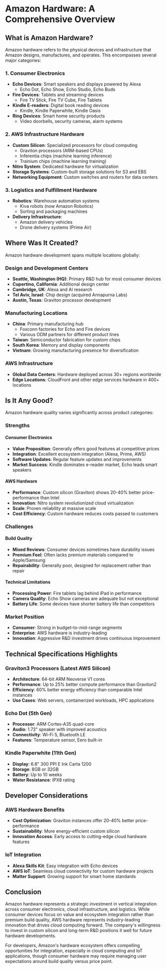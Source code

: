 # Amazon Hardware: A Comprehensive Overview

## What is Amazon Hardware?

Amazon hardware refers to the physical devices and infrastructure that Amazon designs, manufactures, and operates. This encompasses several major categories:

### 1. Consumer Electronics
- **Echo Devices**: Smart speakers and displays powered by Alexa
  - Echo Dot, Echo Show, Echo Studio, Echo Buds
- **Fire Devices**: Tablets and streaming devices
  - Fire TV Stick, Fire TV Cube, Fire Tablets
- **Kindle E-readers**: Digital book reading devices
  - Kindle, Kindle Paperwhite, Kindle Oasis
- **Ring Devices**: Smart home security products
  - Video doorbells, security cameras, alarm systems

### 2. AWS Infrastructure Hardware
- **Custom Silicon**: Specialized processors for cloud computing
  - Graviton processors (ARM-based CPUs)
  - Inferentia chips (machine learning inference)
  - Trainium chips (machine learning training)
- **Nitro System**: Dedicated hardware for virtualization
- **Storage Systems**: Custom-built storage solutions for S3 and EBS
- **Networking Equipment**: Custom switches and routers for data centers

### 3. Logistics and Fulfillment Hardware
- **Robotics**: Warehouse automation systems
  - Kiva robots (now Amazon Robotics)
  - Sorting and packaging machines
- **Delivery Infrastructure**: 
  - Amazon delivery vehicles
  - Drone delivery systems (Prime Air)

## Where Was It Created?

Amazon hardware development spans multiple locations globally:

### Design and Development Centers
- **Seattle, Washington (HQ)**: Primary R&D hub for most consumer devices
- **Cupertino, California**: Additional design center
- **Cambridge, UK**: Alexa and AI research
- **Tel Aviv, Israel**: Chip design (acquired Annapurna Labs)
- **Austin, Texas**: Graviton processor development

### Manufacturing Locations
- **China**: Primary manufacturing hub
  - Foxconn factories for Echo and Fire devices
  - Various ODM partners for different product lines
- **Taiwan**: Semiconductor fabrication for custom chips
- **South Korea**: Memory and display components
- **Vietnam**: Growing manufacturing presence for diversification

### AWS Infrastructure
- **Global Data Centers**: Hardware deployed across 30+ regions worldwide
- **Edge Locations**: CloudFront and other edge services hardware in 400+ locations

## Is It Any Good?

Amazon hardware quality varies significantly across product categories:

### Strengths

#### Consumer Electronics
- **Value Proposition**: Generally offers good features at competitive prices
- **Integration**: Excellent ecosystem integration (Alexa, Prime, AWS)
- **Software Updates**: Regular feature updates and improvements
- **Market Success**: Kindle dominates e-reader market, Echo leads smart speakers

#### AWS Hardware
- **Performance**: Custom silicon (Graviton) shows 20-40% better price-performance than Intel
- **Innovation**: Nitro system revolutionized cloud virtualization
- **Scale**: Proven reliability at massive scale
- **Cost Efficiency**: Custom hardware reduces costs passed to customers

### Challenges

#### Build Quality
- **Mixed Reviews**: Consumer devices sometimes have durability issues
- **Premium Feel**: Often lacks premium materials compared to Apple/Samsung
- **Repairability**: Generally poor, designed for replacement rather than repair

#### Technical Limitations
- **Processing Power**: Fire tablets lag behind iPad in performance
- **Camera Quality**: Echo Show cameras are adequate but not exceptional
- **Battery Life**: Some devices have shorter battery life than competitors

### Market Position
- **Consumer**: Strong in budget-to-mid-range segments
- **Enterprise**: AWS hardware is industry-leading
- **Innovation**: Aggressive R&D investment drives continuous improvement

## Technical Specifications Highlights

### Graviton3 Processors (Latest AWS Silicon)
- **Architecture**: 64-bit ARM Neoverse V1 cores
- **Performance**: Up to 25% better compute performance than Graviton2
- **Efficiency**: 60% better energy efficiency than comparable Intel instances
- **Use Cases**: Web servers, containerized workloads, HPC applications

### Echo Dot (5th Gen)
- **Processor**: ARM Cortex-A35 quad-core
- **Audio**: 1.73" speaker with improved acoustics
- **Connectivity**: Wi-Fi 5, Bluetooth LE
- **Features**: Temperature sensor, Eero built-in

### Kindle Paperwhite (11th Gen)
- **Display**: 6.8" 300 PPI E Ink Carta 1200
- **Storage**: 8GB or 32GB
- **Battery**: Up to 10 weeks
- **Water Resistance**: IPX8 rating

## Developer Considerations

### AWS Hardware Benefits
- **Cost Optimization**: Graviton instances offer 20-40% better price-performance
- **Sustainability**: More energy-efficient custom silicon
- **Innovation Access**: Early access to cutting-edge cloud hardware features

### IoT Integration
- **Alexa Skills Kit**: Easy integration with Echo devices
- **AWS IoT**: Seamless cloud connectivity for custom hardware projects
- **Matter Support**: Growing support for smart home standards

## Conclusion

Amazon hardware represents a strategic investment in vertical integration across consumer electronics, cloud infrastructure, and logistics. While consumer devices focus on value and ecosystem integration rather than premium build quality, AWS hardware represents industry-leading innovation that drives cloud computing forward. The company's willingness to invest in custom silicon and long-term R&D positions it well for future hardware developments.

For developers, Amazon's hardware ecosystem offers compelling opportunities for integration, especially in cloud computing and IoT applications, though consumer hardware may require managing user expectations around build quality versus price point.